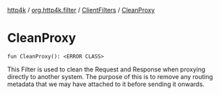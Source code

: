 [http4k](../../index.md) / [org.http4k.filter](../index.md) / [ClientFilters](index.md) / [CleanProxy](./-clean-proxy.md)

# CleanProxy

`fun CleanProxy(): <ERROR CLASS>`

This Filter is used to clean the Request and Response when proxying directly to another system. The purpose
of this is to remove any routing metadata that we may have attached to it before sending it onwards.

